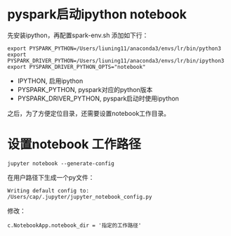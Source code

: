 # pyspark启动ipython notebook
先安装ipython，再配置spark-env.sh 添加如下行：
```
export PYSPARK_PYTHON=/Users/liuning11/anaconda3/envs/lr/bin/python3
export PYSPARK_DRIVER_PYTHON=/Users/liuning11/anaconda3/envs/lr/bin/ipython3
export PYSPARK_DRIVER_PYTHON_OPTS="notebook"
```
- IPYTHON, 启用ipython
- PYSPARK_PYTHON, pyspark对应的python版本
- PYSPARK_DRIVER_PYTHON, pyspark启动时使用ipython

之后，为了方便定位目录，还需要设置notebook工作目录。
# 设置notebook 工作路径
```
jupyter notebook --generate-config
```
在用户路径下生成一个py文件：
```
Writing default config to: /Users/cap/.jupyter/jupyter_notebook_config.py
```
修改：
```
c.NotebookApp.notebook_dir = '指定的工作路径'
```
